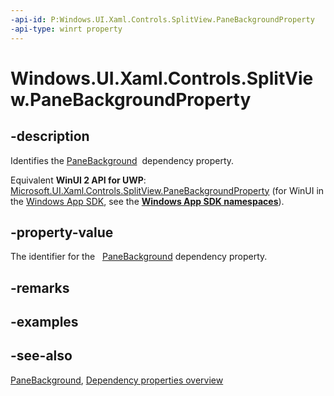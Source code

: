 ```yaml
---
-api-id: P:Windows.UI.Xaml.Controls.SplitView.PaneBackgroundProperty
-api-type: winrt property
---
```


<!-- Property syntax
public Windows.UI.Xaml.DependencyProperty PaneBackgroundProperty { get; }
-->

# Windows.UI.Xaml.Controls.SplitView.PaneBackgroundProperty

## -description
Identifies the [PaneBackground](splitview_panebackground.md)  dependency property.

Equivalent **WinUI 2 API for UWP**: [Microsoft.UI.Xaml.Controls.SplitView.PaneBackgroundProperty](/windows/winui/api/microsoft.ui.xaml.controls.splitview.panebackgroundproperty) (for WinUI in the [Windows App SDK](/windows/apps/windows-app-sdk/), see the **[Windows App SDK namespaces](/windows/windows-app-sdk/api/winrt/)**).

## -property-value
The identifier for the   [PaneBackground](splitview_panebackground.md) dependency property.

## -remarks

## -examples

## -see-also
[PaneBackground](splitview_panebackground.md), [Dependency properties overview](/windows/uwp/xaml-platform/dependency-properties-overview)
